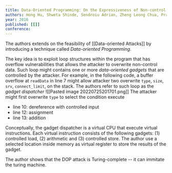 ```yaml
---
title: Data-Oriented Programming: On the Expressiveness of Non-control Data Attacks
authors: Hong Hu, Shweta Shinde, Sendroiu Adrian, Zheng Leong Chua, Prateek Saxena, Zhenkai Liang
year: 2016
published: [[]]
conference: 
---
```


The authors extends on the feasibility of [[Data-oriented Attacks]] by introducing a technique called *Data-oriented Programming*. 

The key idea is to exploit loop structures within the program that has overflow vulnerabilities that allows the attacker  to overwrite non-control data. Such loop might contains one or more *data-oriented gadgets* that are controlled by the attacker. For example, in the following code, a buffer overflow at `readData` in line 7 might allow attacker two overwrite `type`, `size`, `srv`, `connect_limit`, on the stack.
The authors refer to such loop as the *gadget dispatcher*
![[Pasted image 20220725201701.png]]
The attacker might first overwrite `type` to select the condition execute
- line 10: dereference with controlled input
- line 12: assignment 
- line 13:  addition

Conceptually, the gadget dispatcher is a virtual CPU that execute virtual instructions. Each virtual instruction consists of the following gadgets: (1) controlled load, (2) arithmetic and (3) controlled store. The author use a selected location inside memory as virtual register to store the results of the gadget.

The author shows that the  DOP attack is Turing-complete -- it can immitate the  turing machine.
